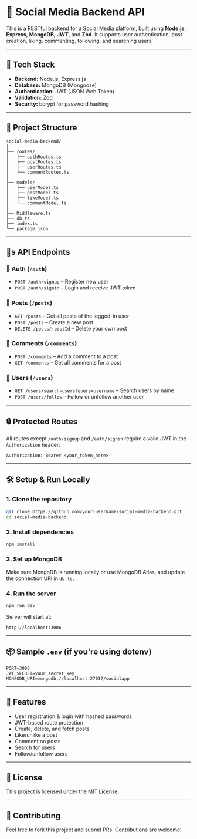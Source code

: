 # 📱 Social Media Backend API

This is a RESTful backend for a Social Media platform, built using **Node.js**, **Express**, **MongoDB**, **JWT**, and **Zod**. It supports user authentication, post creation, liking, commenting, following, and searching users.

---

## 🚀 Tech Stack

- **Backend:** Node.js, Express.js
- **Database:** MongoDB (Mongoose)
- **Authentication:** JWT (JSON Web Token)
- **Validation:** Zod
- **Security:** bcrypt for password hashing

---

## 📁 Project Structure

```
social-media-backend/
│
├── routes/
│   ├── authRoutes.ts
│   ├── postRoutes.ts
│   ├── userRoutes.ts
│   └── commentRoutes.ts
│
├── models/
│   ├── userModel.ts
│   ├── postModel.ts
│   ├── likeModel.ts
│   └── commentModel.ts
│
├── Middleware.ts
├── db.ts
├── index.ts
└── package.json
```

---

## 🧺s API Endpoints

### 🔐 Auth (`/auth`)
- `POST /auth/signup` – Register new user
- `POST /auth/signin` – Login and receive JWT token

### 📝 Posts (`/posts`)
- `GET /posts` – Get all posts of the logged-in user
- `POST /posts` – Create a new post
- `DELETE /posts/:postId` – Delete your own post

### 💬 Comments (`/comments`)
- `POST /comments` – Add a comment to a post
- `GET /comments` – Get all comments for a post

### 👤 Users (`/users`)
- `GET /users/search-users?query=username` – Search users by name
- `POST /users/follow` – Follow or unfollow another user

---

## 🔒 Protected Routes

All routes except `/auth/signup` and `/auth/signin` require a valid JWT in the `Authorization` header:

```
Authorization: Bearer <your_token_here>
```

---

## 🛠️ Setup & Run Locally

### 1. Clone the repository
```bash
git clone https://github.com/your-username/social-media-backend.git
cd social-media-backend
```

### 2. Install dependencies
```bash
npm install
```

### 3. Set up MongoDB

Make sure MongoDB is running locally or use MongoDB Atlas, and update the connection URI in `db.ts`.

### 4. Run the server
```bash
npm run dev
```

Server will start at:  
```
http://localhost:3006
```

---

## 📦 Sample `.env` (if you're using dotenv)
```
PORT=3006
JWT_SECRET=your_secret_key
MONGODB_URI=mongodb://localhost:27017/socialapp
```

---

## 📌 Features

- User registration & login with hashed passwords
- JWT-based route protection
- Create, delete, and fetch posts
- Like/unlike a post
- Comment on posts
- Search for users
- Follow/unfollow users

---

## 📄 License

This project is licensed under the MIT License.

---

## 🤝 Contributing

Feel free to fork this project and submit PRs. Contributions are welcome!

